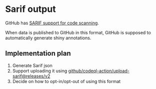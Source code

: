 # Sarif output

GitHub has [SARIF support for code scanning](https://docs.github.com/en/code-security/code-scanning/integrating-with-code-scanning/sarif-support-for-code-scanning).

When data is published to GitHub in this format, GitHub is supposed to automatically generate shiny annotations.

## Implementation plan

1. Generate Sarif json
2. Support uploading it using [github/codeql-action/upload-sarif@releases/v2](https://github.com/github/codeql-action/tree/releases/v2/upload-sarif)
3. Decide on how to opt-in/opt-out of using this format
